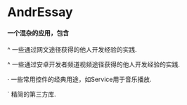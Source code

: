 # AndrEssay

#### 一个混杂的应用，包含

^ 一些通过网文途径获得的他人开发经验的实践.

^ 一些通过安卓开发者频道视频途径获得的他人开发经验的实践.

· 一些常用控件的经典用途，如Service用于音乐播放.

` 精简的第三方库.
